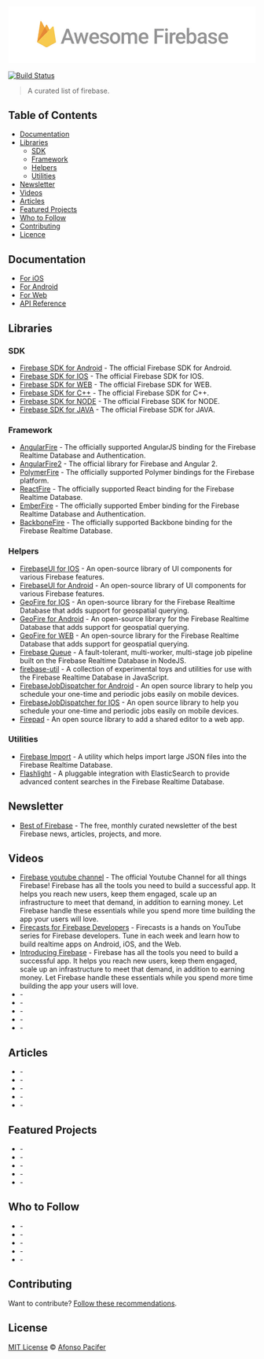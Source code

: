 [![awesome firebase](awesome-firebase.jpg)](https://github.com/afonsopacifer/awesome-firebase/)

[![Build Status](https://travis-ci.org/afonsopacifer/awesome-firebase.svg?branch=master)](https://travis-ci.org/afonsopacifer/awesome-firebase)

> A curated list of firebase.

## Table of Contents
* [Documentation](#documentation)
* [Libraries](#libraries)
  * [SDK](#)
  * [Framework](#)
  * [Helpers](#)
  * [Utilities](#)
* [Newsletter](#newsletter)
* [Videos](videos)
* [Articles](#articles)
* [Featured Projects](#featured-projects)
* [Who to Follow](#who-to-follow)
* [Contributing](#contributing)
* [Licence](#licence)

## Documentation
* [For iOS](#)
* [For Android](#)
* [For Web](#)
* [API Reference](#)

## Libraries

### SDK
* [Firebase SDK for Android](#) - The official Firebase SDK for Android.
* [Firebase SDK for IOS](#) - The official Firebase SDK for IOS.
* [Firebase SDK for WEB](#) - The official Firebase SDK for WEB.
* [Firebase SDK for C++](#) - The official Firebase SDK for C++.
* [Firebase SDK for NODE](#) - The official Firebase SDK for NODE.
* [Firebase SDK for JAVA](#) - The official Firebase SDK for JAVA.

### Framework
* [AngularFire](#)	- The officially supported AngularJS binding for the Firebase Realtime Database and Authentication.
* [AngularFire2](https://github.com/angular/angularfire2) - The official library for Firebase and Angular 2.
* [PolymerFire](#)	- The officially supported Polymer bindings for the Firebase platform.
* [ReactFire](#)	- The officially supported React binding for the Firebase Realtime Database.
* [EmberFire](#) - The officially supported Ember binding for the Firebase Realtime Database and Authentication.
* [BackboneFire](#)	- The officially supported Backbone binding for the Firebase Realtime Database.

### Helpers
* [FirebaseUI for IOS](#)	- An open-source library of UI components for various Firebase features.
* [FirebaseUI for Android](#)	- An open-source library of UI components for various Firebase features.
* [GeoFire for IOS](#) - An open-source library for the Firebase Realtime Database that adds support for geospatial querying.
* [GeoFire for Android](#) - An open-source library for the Firebase Realtime Database that adds support for geospatial querying.
* [GeoFire for WEB](#) - An open-source library for the Firebase Realtime Database that adds support for geospatial querying.
* [Firebase Queue](#)	- A fault-tolerant, multi-worker, multi-stage job pipeline built on the Firebase Realtime Database in NodeJS.
* [firebase-util](#)	- A collection of experimental toys and utilities for use with the Firebase Realtime Database in JavaScript.
* [FirebaseJobDispatcher for Android](#)	- An open source library to help you schedule your one-time and periodic jobs easily on mobile devices.
* [FirebaseJobDispatcher for IOS](#)	- An open source library to help you schedule your one-time and periodic jobs easily on mobile devices.
* [Firepad](#) - An open source library to add a shared editor to a web app.

### Utilities
* [Firebase Import](#) -	A utility which helps import large JSON files into the Firebase Realtime Database.
* [Flashlight](#) -	A pluggable integration with ElasticSearch to provide advanced content searches in the Firebase Realtime Database.

## Newsletter
* [Best of Firebase](http://bestoffirebase.com/) - The free, monthly curated newsletter of the best Firebase news, articles, projects, and more.

## Videos
* [Firebase youtube channel](https://www.youtube.com/user/Firebase/featured) - The official Youtube Channel for all things Firebase! Firebase has all the tools you need to build a successful app. It helps you reach new users, keep them engaged, scale up an infrastructure to meet that demand, in addition to earning money. Let Firebase handle these essentials while you spend more time building the app your users will love.
* [Firecasts for Firebase Developers](https://www.youtube.com/playlist?list=PLl-K7zZEsYLnJVX_0zbKytptZGugPIbJR) - Firecasts is a hands on YouTube series for Firebase developers. Tune in each week and learn how to build realtime apps on Android, iOS, and the Web.
* [Introducing Firebase](https://www.youtube.com/playlist?list=PLl-K7zZEsYLmOF_07IayrTntevxtbUxDL) - Firebase has all the tools you need to build a successful app. It helps you reach new users, keep them engaged, scale up an infrastructure to meet that demand, in addition to earning money. Let Firebase handle these essentials while you spend more time building the app your users will love.
* [](#) -
* [](#) -
* [](#) -
* [](#) -
* [](#) -

## Articles
* [](#) -
* [](#) -
* [](#) -
* [](#) -
* [](#) -

## Featured Projects
* [](#) -
* [](#) -
* [](#) -
* [](#) -
* [](#) -

## Who to Follow
* [](#) -
* [](#) -
* [](#) -
* [](#) -
* [](#) -

## Contributing
Want to contribute? [Follow these recommendations](https://github.com/afonsopacifer/awesome-firebase/blob/master/contributing.md).

## License
[MIT License](https://github.com/afonsopacifer/awesome-firebase/blob/master/license.md) © [Afonso Pacifer](http://afonsopacifer.com/)
